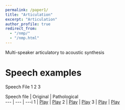 ```yaml
---
permalink: /paper1/
title: "Articulation"
excerpt: "Articulation"
author_profile: true
redirect_from: 
  - "/nmp/"
  - "/nmp.html"
---
```



Multi-speaker articulatory to acoustic synthesis


Speech examples
======
Speech File 1
2
3

Speech file | Original | Pathological  
--- | --- | ---i
1 | [Play](http://karkirowle.github.io/paper1/speech/10_rs.wav) | [Play](http://karkirowle.github.io/paper1/10_p.wav)
2 | [Play](http://karkirowle.github.io/paper1/speech/18_rs.wav) | [Play](http://karkirowle.github.io/paper1/18_p.wav)
3 | [Play](http://karkirowle.github.io/paper1/speech/30_rs.wav) | [Play](http://karkirowle.github.io/paper1/30_p.wav)
